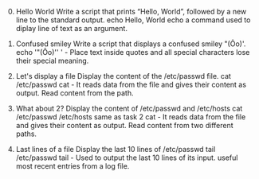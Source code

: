 0. Hello World
Write a script that prints “Hello, World”, followed by a new line to the standard output.
echo Hello, World
echo a command used to diplay line of text as an argument.

1. Confused smiley
Write a script that displays a confused smiley "(Ôo)'.
echo '"(Ôo)'\'
' - Place text inside quotes and all special characters lose their special meaning.

2. Let's display a file
Display the content of the /etc/passwd file.
cat /etc/passwd
cat - It reads data from the file and gives their content as output.
Read content from the path.

3. What about 2?
Display the content of /etc/passwd and /etc/hosts
cat /etc/passwd /etc/hosts
same as task 2
cat - It reads data from the file and gives their content as output.
Read content from two different paths.

4. Last lines of a file
Display the last 10 lines of /etc/passwd
tail /etc/passwd
tail - Used to output the last 10 lines of its input. useful most recent entries from a log file.
